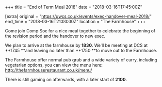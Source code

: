 +++
title = "End of Term Meal 2018"
date = "2018-03-16T17:45:00Z"

[extra]
original = "https://uwcs.co.uk/events/exec-handover-meal-2018/"    
end_time = "2018-03-16T21:00:00Z"
location = "The Farmhouse"
+++

Come join Comp Soc for a nice meal together to celebrate the beginning of the revision period and the handover to new exec.

We plan to arrive at the farmhouse by **1830**. We'll be meeting at DCS at **1745 **and leaving no later than **1750 **to move out to the Farmhouse.  

The Farmhouse offer normal pub grub and a wide variety of curry, including vegetarian options, you can view the menu here: <http://thefarmhouserestaurant.co.uk/menu/>  

There is still gaming on afterwards, with a later start of **2100**.

